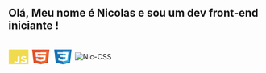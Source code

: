 ## Olá, Meu nome é Nicolas e sou um dev front-end iniciante !

<div style="display: inline_block"><br>
 <img align="center" alt="Nic-Js" height="30" width="40" src="https://raw.githubusercontent.com/devicons/devicon/master/icons/javascript/javascript-plain.svg">
 <img align="center" alt="Nic-HTML" height="30" width="40" src="https://raw.githubusercontent.com/devicons/devicon/master/icons/html5/html5-original.svg">
 <img align="center" alt="Nic-CSS" height="30" width="40" src="https://raw.githubusercontent.com/devicons/devicon/master/icons/css3/css3-original.svg">
 <img align="center" alt="Nic-CSS" height="30" width="40" src="https://raw.githubusercontent.com/devicons/devicon/master/icons/bootstrap/bootstrap5-original.svg">
  </div>
  
  
 
